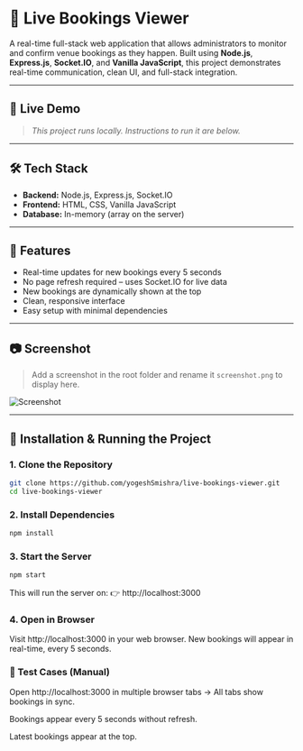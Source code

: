 # 📡 Live Bookings Viewer

A real-time full-stack web application that allows administrators to monitor and confirm venue bookings as they happen. Built using **Node.js**, **Express.js**, **Socket.IO**, and **Vanilla JavaScript**, this project demonstrates real-time communication, clean UI, and full-stack integration.

---

## 🚀 Live Demo

> _This project runs locally. Instructions to run it are below._

---

## 🛠 Tech Stack

- **Backend:** Node.js, Express.js, Socket.IO
- **Frontend:** HTML, CSS, Vanilla JavaScript
- **Database:** In-memory (array on the server)

---

## 📌 Features

- Real-time updates for new bookings every 5 seconds
- No page refresh required – uses Socket.IO for live data
- New bookings are dynamically shown at the top
- Clean, responsive interface
- Easy setup with minimal dependencies

---

## 📷 Screenshot

> Add a screenshot in the root folder and rename it `screenshot.png` to display here.

![Screenshot](screenshot.png)

---

## 🔧 Installation & Running the Project

### 1. Clone the Repository

```bash
git clone https://github.com/yogeshSmishra/live-bookings-viewer.git
cd live-bookings-viewer
```
### 2. Install Dependencies
```bash
npm install
```
### 3. Start the Server
```bash
npm start
```
This will run the server on:
👉 http://localhost:3000

### 4. Open in Browser
Visit http://localhost:3000 in your web browser.
New bookings will appear in real-time, every 5 seconds.


### 🧪 Test Cases (Manual)
Open http://localhost:3000 in multiple browser tabs → All tabs show bookings in sync.

Bookings appear every 5 seconds without refresh.

Latest bookings appear at the top.
